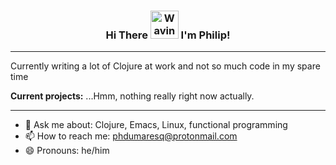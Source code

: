 <h3 align="center">
    Hi There
    <img src="https://raw.githubusercontent.com/nixin72/nixin72/master/wave.gif" 
         alt="Waving hand animated gif"
         height="45"
         width="45" />
    I'm Philip!
</h3>


---

Currently writing a lot of Clojure at work and not so much code in my spare time

**Current projects:**
...Hmm, nothing really right now actually.

---

- 💬 Ask me about: Clojure, Emacs, Linux, functional programming
- 📫 How to reach me: phdumaresq@protonmail.com
- 😄 Pronouns: he/him
